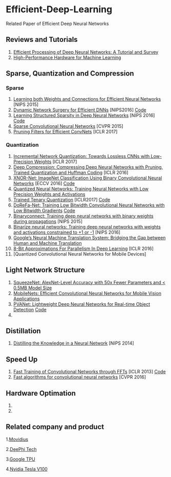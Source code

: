 # Efficient-Deep-Learning
Related Paper of Efficient Deep Neural Networks

## Reviews and Tutorials
1. [Efficient Processing of Deep Neural Networks: A Tutorial and Survey](https://arxiv.org/abs/1703.09039)
2. [High-Performance Hardware for Machine Learning](https://media.nips.cc/Conferences/2015/tutorialslides/Dally-NIPS-Tutorial-2015.pdf)

## Sparse, Quantization and Compression

### Sparse
1. [Learning both Weights and Connections for Efficient Neural Networks](https://arxiv.org/abs/1506.02626) [NIPS 2015]
2. [Dynamic Network Surgery for Efficient DNNs](https://arxiv.org/abs/1608.04493) [NIPS2016]  [Code](https://github.com/yiwenguo/Dynamic-Network-Surgery)
3. [Learning Structured Sparsity in Deep Neural Networks](https://arxiv.org/abs/1608.03665) [NIPS 2016]  [Code](https://github.com/wenwei202/caffe/tree/scnn)
4. [Sparse Convolutional Neural Networks](http://www.cv-foundation.org/openaccess/content_cvpr_2015/papers/Liu_Sparse_Convolutional_Neural_2015_CVPR_paper.pdf) [CVPR 2015]
5. [Pruning Filters for Efficient ConvNets](https://openreview.net/pdf?id=rJqFGTslg) [ICLR 2017]


### Quantization
1. [Incremental Network Quantization: Towards Lossless CNNs with Low-Precision Weights](https://arxiv.org/abs/1702.03044) [ICLR 2017]
2. [Deep Compression: Compressing Deep Neural Networks with Pruning, Trained Quantization and Huffman Coding](https://arxiv.org/pdf/1510.00149v5.pdf) [ICLR 2016]
3. [XNOR-Net: ImageNet Classification Using Binary Convolutional Neural Networks](https://arxiv.org/abs/1603.05279) [ECCV 2016]  [Code](https://github.com/allenai/XNOR-Net)
4. [Quantized Neural Networks: Training Neural Networks with Low Precision Weights and Activations](https://www.arxiv.org/abs/1609.07061)
5. [Trained Tenary Quantization](https://arxiv.org/abs/1612.01064) [ICLR2017]  [Code](https://github.com/czhu95/ternarynet)
6. [DoReFa-Net: Training Low Bitwidth Convolutional Neural Networks with Low Bitwidth Gradients](https://arxiv.org/abs/1606.06160)  [Code](https://github.com/ppwwyyxx/tensorpack/tree/master/examples/DoReFa-Net)
7. [Binaryconnect: Training deep neural networks with binary weights during propagations](https://arxiv.org/pdf/1511.00363.pdf) [NIPS 2015]
8. [Binarize neural networks: Training deep neural networks with weights and activations constrained to +1 or -1](https://arxiv.org/abs/1602.02505) [NIPS 2016]
9. [Google’s Neural Machine Translation System: Bridging the Gap between Human and Machine Translation](https://arxiv.org/abs/1609.08144)
10. [8-Bit Approximations For Parallelism In Deep Learning](https://arxiv.org/abs/1511.04561) [ICLR 2016]
11. [Quantized Convolutional Neural Networks for Mobile Devices]

## Light Network Structure
1. [SqueezeNet: AlexNet-Level Accuracy with 50x Fewer Parameters and < 0.5MB Model Size](https://arxiv.org/pdf/1602.07360v3.pdf)
2. [MobileNets: Efficient Convolutional Neural Networks for Mobile Vision Applications](https://arxiv.org/abs/1704.04861v1)
3. [PVANet: Lightweight Deep Neural Networks for Real-time Object Detection](https://github.com/sanghoon/pva-faster-rcnn) [Code](https://arxiv.org/abs/1611.08588)
4. 

## Distillation
1. [Distilling the Knowledge in a Neural Network](https://arxiv.org/abs/1503.02531) [NIPS 2014]
## Speed Up
1. [Fast Training of Convolutional Networks through FFTs](https://arxiv.org/abs/1312.5851) [ICLR 2013]  [Code](https://github.com/Maratyszcza/NNPACK)
2. [Fast algorithms for convolutional neural networks]() [CVPR 2016]


## Hardware Optimation
1. 
2.
## Related company and product
1.[Movidius](https://www.movidius.com/solutions)

2.[DeePhi Tech](http://www.deephi.com/)

3.[Google TPU]()




4.[Nvidia Tesla V100](https://devblogs.nvidia.com/parallelforall/inside-volta/)

